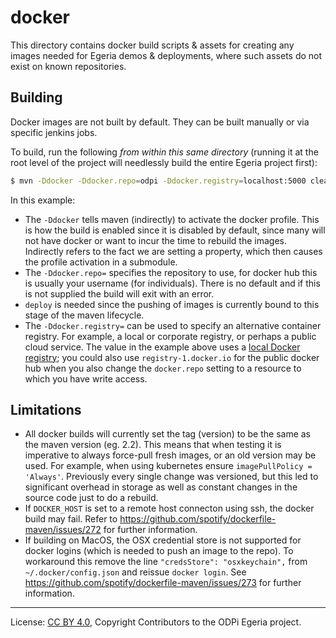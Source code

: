 <!-- SPDX-License-Identifier: CC-BY-4.0 -->
<!-- Copyright Contributors to the Egeria project. -->

# docker

This directory contains docker build scripts & assets for creating any images
needed for Egeria demos & deployments, where such assets do not exist on known
repositories.

## Building

Docker images are not built by default. They can be built manually or via specific jenkins jobs.

To build, run the following *from within this same directory* (running it at the root level of the
project will needlessly build the entire Egeria project first):

```bash
$ mvn -Ddocker -Ddocker.repo=odpi -Ddocker.registry=localhost:5000 clean install
```

In this example:

- The `-Ddocker` tells maven (indirectly) to activate the docker profile. This is how the build is enabled since it is
    disabled by default, since many will not have docker or want to incur the time to rebuild the images. Indirectly
    refers to the fact we are setting a property, which then causes the profile activation in a submodule.
- The `-Ddocker.repo=` specifies the repository to use, for docker hub this is usually your username (for individuals).
    There is no default and if this is not supplied the build will exit with an error.
- `deploy` is needed since the pushing of images is currently bound to this stage of the maven lifecycle.
- The `-Ddocker.registry=` can be used to specify an alternative container registry. For example, a local or
    corporate registry, or perhaps a public cloud service. The value in the example above uses a
    [local Docker registry](https://docs.docker.com/registry/deploying/); you could also use `registry-1.docker.io`
    for the public docker hub when you also change the `docker.repo` setting to a resource to which you have write
    access.

## Limitations

- All docker builds will currently set the tag (version) to be the same as the maven version (eg. 2.2). This
    means that when testing it is imperative to always force-pull fresh images, or an old version may be used. For
    example, when using kubernetes ensure `imagePullPolicy = 'Always'`. Previously every single change was versioned,
    but this led to significant overhead in storage as well as constant changes in the source code just to do a rebuild.
- If `DOCKER_HOST` is set to a remote host connecton using ssh, the docker build may fail. Refer to
    https://github.com/spotify/dockerfile-maven/issues/272 for further information.
- If building on MacOS, the OSX credential store is not supported for docker logins (which is needed to push an image
    to the repo). To workaround this remove the line `"credsStore": "osxkeychain",` from `~/.docker/config.json` and
    reissue `docker login`. See https://github.com/spotify/dockerfile-maven/issues/273 for further information.


----
License: [CC BY 4.0](https://creativecommons.org/licenses/by/4.0/),
Copyright Contributors to the ODPi Egeria project.

